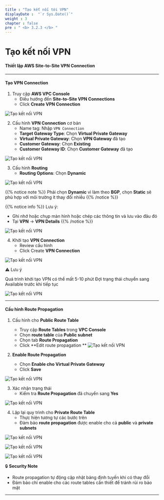 ```yaml
---
title : "Tạo kết nối tới VPN"
displayDate :  "`r Sys.Date()`"
weight : 3
chapter : false
pre : " <b> 3.2.3 </b> "
---
```


# Tạo kết nối VPN

#### Thiết lập AWS Site-to-Site VPN Connection

---

#### Tạo VPN Connection

1. Truy cập **AWS VPC Console**
    - Điều hướng đến **Site-to-Site VPN Connections**
    - Click **Create VPN Connection**

![Tạo kết nối VPN](/FCJ_Workshop_VuNgocQuang/images/3/3-2/3-2-3/0001.png?featherlight=false&width=90pc)

2. Cấu hình **VPN Connection** cơ bản
    - Name tag: Nhập `VPN Connection`
    - **Target Gateway Type**: Chọn **Virtual Private Gateway**
    - **Virtual Private Gateway**: Chọn **VPN Gateway** đã tạo
    - **Customer Gateway**: Chọn **Existing**
    - **Customer Gateway ID**: Chọn **Customer Gateway** đã tạo

![Tạo kết nối VPN](/FCJ_Workshop_VuNgocQuang/images/3/3-2/3-2-3/0002.png?featherlight=false&width=90pc)

3. Cấu hình **Routing**
    - **Routing Options**: Chọn **Dynamic**

![Tạo kết nối VPN](/FCJ_Workshop_VuNgocQuang/images/3/3-2/3-2-3/0002-1.png?featherlight=false&width=90pc)

{{% notice note %}}
Phải chọn **Dynamic** vì làm theo **BGP**, chọn **Static** sẽ phù hợp với môi trường ít thay đổi nhiều
{{% /notice %}}

{{% notice info %}}
Lưu ý:
- Ghi nhớ hoặc chụp màn hình hoặc chép các thông tin và lưu vào đâu đó
- Tại **VPN** -> **VPN Details**
{{% /notice %}}

![Tạo kết nối VPN](/FCJ_Workshop_VuNgocQuang/images/3/3-2/3-2-3/0004-1.png?featherlight=false&width=90pc)

4. Khởi tạo **VPN Connection**
    - Review cấu hình
    - Click Create **VPN Connection**

![Tạo kết nối VPN](/FCJ_Workshop_VuNgocQuang/images/3/3-2/3-2-3/0004.png?featherlight=false&width=90pc)

⚠️ Lưu ý

Quá trình khởi tạo VPN có thể mất 5-10 phút
Đợi trạng thái chuyển sang Available trước khi tiếp tục

![Tạo kết nối VPN](/FCJ_Workshop_VuNgocQuang/images/3/3-2/3-2-3/0005.png?featherlight=false&width=90pc)

---

#### Cấu hình Route Propagation

1. Cấu hình cho **Public Route Table**
    - Truy cập **Route Tables** trong **VPC Console**
    - Chọn **route table** của **Public subnet**
    - Chọn tab **Route Propagation**
    - Click **Edit route propagation
**
![Tạo kết nối VPN](/FCJ_Workshop_VuNgocQuang/images/3/3-2/3-2-3/0006.png?featherlight=false&width=90pc)

2. **Enable Route Propagation**
    - Chọn **Enable cho Virtual Private Gateway**
    - Click **Save**

![Tạo kết nối VPN](/FCJ_Workshop_VuNgocQuang/images/3/3-2/3-2-3/0007.png?featherlight=false&width=90pc)

3. Xác nhận trạng thái
    - Kiểm tra **Route Propagation** đã chuyển sang **Yes**

![Tạo kết nối VPN](/FCJ_Workshop_VuNgocQuang/images/3/3-2/3-2-3/0008.png?featherlight=false&width=90pc)

4. Lặp lại quy trình cho **Private Route Table**
    - Thực hiện tương tự các bước trên
    - Đảm bảo **route propagation** được enable cho cả **public** và **private subnets**

![Tạo kết nối VPN](/FCJ_Workshop_VuNgocQuang/images/3/3-2/3-2-3/0009.png?featherlight=false&width=90pc)

![Tạo kết nối VPN](/FCJ_Workshop_VuNgocQuang/images/3/3-2/3-2-3/0010.png?featherlight=false&width=90pc)

![Tạo kết nối VPN](/FCJ_Workshop_VuNgocQuang/images/3/3-2/3-2-3/0011.png?featherlight=false&width=90pc)

🔒 **Security Note**

- Route propagation tự động cập nhật bảng định tuyến khi có thay đổi
- Đảm bảo chỉ enable cho các route tables cần thiết để tránh rủi ro bảo mật

---